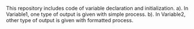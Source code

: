 This repository includes code of variable declaration and initialization.
a). In Variable1, one type of output is given with simple process.
b). In Variable2, other type of output is given with formatted process.
